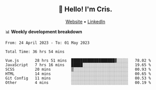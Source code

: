 
<h2 align="center">👋 Hello! I'm Cris.</h2>
<p align="center">
  <a href="https://www.criscunas.dev">Website</a> •
  <a href="https://www.linkedin.com/in/cristophercunas/">LinkedIn</a> 
</p>


📊 **Weekly development breakdown**
<!--START_SECTION:waka-->

```text
From: 24 April 2023 - To: 01 May 2023

Total Time: 36 hrs 54 mins

Vue.js       28 hrs 51 mins  ███████████████████▓░░░░░   78.02 %
JavaScript   7 hrs 16 mins   █████░░░░░░░░░░░░░░░░░░░░   19.65 %
SCSS         20 mins         ▒░░░░░░░░░░░░░░░░░░░░░░░░   00.93 %
HTML         14 mins         ░░░░░░░░░░░░░░░░░░░░░░░░░   00.65 %
Git Config   11 mins         ░░░░░░░░░░░░░░░░░░░░░░░░░   00.53 %
Other        4 mins          ░░░░░░░░░░░░░░░░░░░░░░░░░   00.19 %
```

<!--END_SECTION:waka-->
